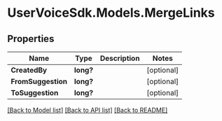 # UserVoiceSdk.Models.MergeLinks
## Properties

Name | Type | Description | Notes
------------ | ------------- | ------------- | -------------
**CreatedBy** | **long?** |  | [optional] 
**FromSuggestion** | **long?** |  | [optional] 
**ToSuggestion** | **long?** |  | [optional] 

[[Back to Model list]](../README.md#documentation-for-models) [[Back to API list]](../README.md#documentation-for-api-endpoints) [[Back to README]](../README.md)

